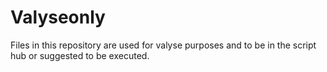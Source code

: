 # Valyseonly
Files in this repository are used for valyse purposes and to be in the script hub or suggested to be executed.
